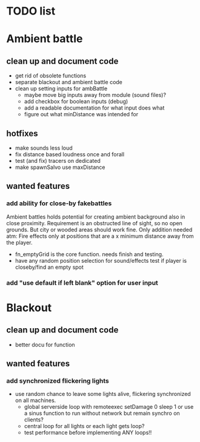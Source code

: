 # TODO list
# Ambient battle
## clean up and document code
- get rid of obsolete functions
- separate blackout and ambient battle code
- clean up setting inputs for ambBattle 
    - maybe move big inputs away from module (sound files)?
    - add checkbox for boolean inputs (debug)
    - add a readable documentation for what input does what
    - figure out what minDistance was intended for

## hotfixes
- make sounds less loud
- fix distance based loudness once and forall
- test (and fix) tracers on dedicated
- make spawnSalvo use maxDistance

## wanted features
### add ability for close-by fakebattles
Ambient battles holds potential for creating ambient background also in close proximity. Requirement is an obstructed line of sight, so no open grounds. But city or wooded areas should work fine. 
Only addition needed atm:
Fire effects only at positions that are a x minimum distance away from the player. 
- fn_emptyGrid is the core function. needs finish and testing.
- have any random position selection for sound/effects test if player is closeby/find an empty spot

### add "use default if left blank" option for user input


# Blackout
## clean up and document code
- better docu for function

## wanted features
### add synchronized flickering lights
- use random chance to leave some lights alive, flickering synchronized on all machines.
    - global serverside loop with remoteexec setDamage 0 sleep 1 or use a sinus function to run without network but remain synchro on clients?
    - central loop for all lights or each light gets loop?
    - test performance before implementing ANY loops!!
